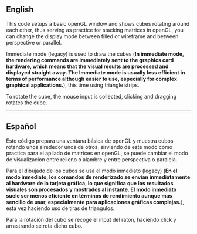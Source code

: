 

## English

This code setups a basic openGL window and shows cubes rotating around each other, thus serving as practice for stacking matrices in openGL, you can change the display mode between filled or wireframe and between perspective or parallel.

Immediate mode (legacy) is used to draw the cubes (**In immediate mode, the rendering commands are immediately sent to the graphics card hardware, which means that the visual results are processed and displayed straight away. The Immediate mode is usually less efficient in terms of performance although easier to use, especially for complex graphical applications.**), this time using triangle strips.

To rotate the cube, the mouse input is collected, clicking and dragging rotates the cube.

---

## Español

Este código prepara una ventana básica de openGL y muestra cubos rotando unos alrededor unos de otros, sirviendo de este modo como practica para el apilado de matrices en openGL, se puede cambiar el modo de visualizacion entre relleno o alambre y entre perspectiva o paralela.

Para el dibujado de los cubos se usa el modo inmediato (legacy) (**En el modo inmediato, los comandos de renderizado se envían inmediatamente al hardware de la tarjeta gráfica, lo que significa que los resultados visuales son procesados y mostrados al instante. El modo inmediato suele ser menos eficiente en términos de rendimiento aunque mas sencillo de usar, especialmente para aplicaciones gráficas complejas.**), esta vez haciendo uso de tiras de triangulos.

Para la rotación del cubo se recoge el input del raton, haciendo click y arrastrando se rota dicho cubo.
